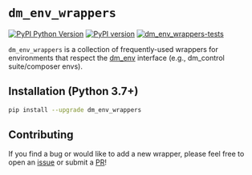 # `dm_env_wrappers`

[![PyPI Python Version][pypi-versions-badge]][pypi]
[![PyPI version][pypi-badge]][pypi]
[![dm_env_wrappers-tests][tests-badge]][tests]

[pypi-versions-badge]: https://img.shields.io/pypi/pyversions/dm_env_wrappers
[pypi-badge]: https://badge.fury.io/py/dm_env_wrappers.svg
[pypi]: https://pypi.org/project/dm_env_wrappers/
[tests-badge]: https://github.com/kevinzakka/dm_env_wrappers/actions/workflows/build.yml/badge.svg
[tests]: https://github.com/kevinzakka/dm_env_wrappers/actions/workflows/build.yml

`dm_env_wrappers` is a collection of frequently-used wrappers for environments that respect the [dm_env](https://github.com/deepmind/dm_env) interface (e.g., dm_control suite/composer envs).

## Installation (Python 3.7+)

```bash
pip install --upgrade dm_env_wrappers
```

## Contributing

If you find a bug or would like to add a new wrapper, please feel free to open an [issue](https://github.com/kevinzakka/dm_env_wrappers/issues) or submit a [PR](https://github.com/kevinzakka/dm_env_wrappers/pulls)!
